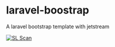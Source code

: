 # laravel-boostrap
A laravel bootstrap template with jetstream

[![SL Scan](https://github.com/lightszentip/laravel-boostrap/actions/workflows/shiftleft.yml/badge.svg?branch=main)](https://github.com/lightszentip/laravel-boostrap/actions/workflows/shiftleft.yml)
